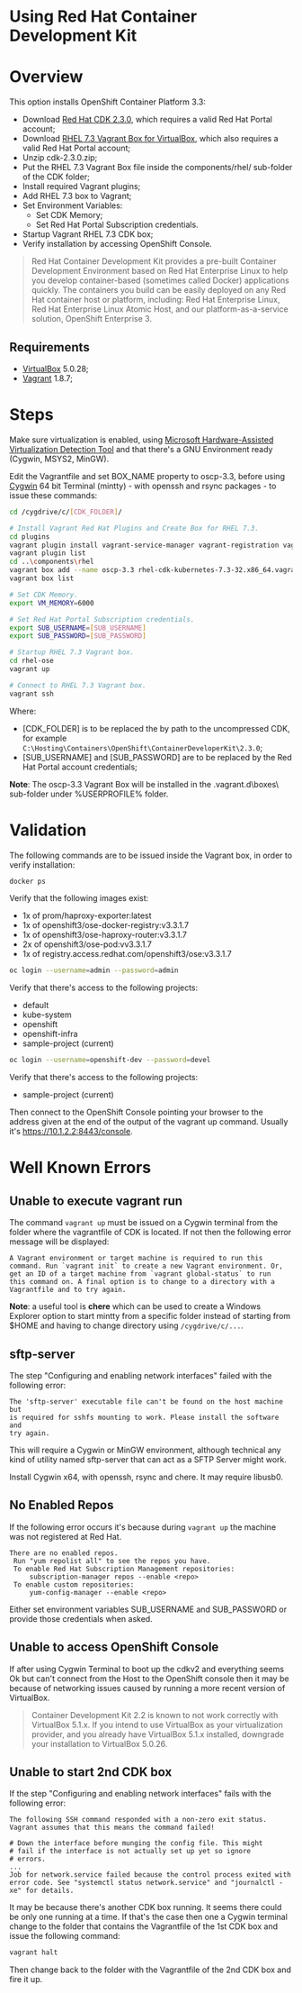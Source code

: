 ﻿Using Red Hat Container Development Kit
=======================================

# Overview

This option installs OpenShift Container Platform 3.3:
- Download [Red Hat CDK 2.3.0](http://developers.redhat.com/download-manager/file/cdk-2.3.0.zip), which requires a valid Red Hat Portal account;
- Download [RHEL 7.3 Vagrant Box for VirtualBox](https://developers.redhat.com/download-manager/file/rhel-cdk-kubernetes-7.3-32.x86_64.vagrant-virtualbox.box), which also requires a valid Red Hat Portal account;
- Unzip cdk-2.3.0.zip;
- Put the RHEL 7.3 Vagrant Box file inside the components/rhel/ sub-folder of the CDK folder;
- Install required Vagrant plugins;
- Add RHEL 7.3 box to Vagrant;
- Set Environment Variables:
    - Set CDK Memory;
    - Set Red Hat Portal Subscription credentials.
- Startup Vagrant RHEL 7.3 CDK box;
- Verify installation by accessing OpenShift Console.

> Red Hat Container Development Kit provides a pre-built Container Development Environment based on Red Hat Enterprise Linux to help you develop container-based (sometimes called Docker) applications quickly. The containers you build can be easily deployed on any Red Hat container host or platform, including: Red Hat Enterprise Linux, Red Hat Enterprise Linux Atomic Host, and our platform-as-a-service solution, OpenShift Enterprise 3.

## Requirements

- [VirtualBox](https://www.virtualbox.org/) 5.0.28;
- [Vagrant](https://www.vagrantup.com/) 1.8.7;

# Steps

Make sure virtualization is enabled, using [Microsoft Hardware-Assisted Virtualization Detection Tool](https://www.microsoft.com/en-us/download/details.aspx?id=592) and that there's a GNU Environment ready (Cygwin, MSYS2, MinGW).

Edit the Vagrantfile and set BOX_NAME property to oscp-3.3, before using [Cygwin](https://www.cygwin.com/) 64 bit Terminal (mintty) - with openssh and rsync packages - to issue these commands:

```bash
cd /cygdrive/c/[CDK_FOLDER]/

# Install Vagrant Red Hat Plugins and Create Box for RHEL 7.3.
cd plugins
vagrant plugin install vagrant-service-manager vagrant-registration vagrant-sshfs
vagrant plugin list
cd ..\components\rhel
vagrant box add --name oscp-3.3 rhel-cdk-kubernetes-7.3-32.x86_64.vagrant-virtualbox.box
vagrant box list

# Set CDK Memory.
export VM_MEMORY=6000

# Set Red Hat Portal Subscription credentials.
export SUB_USERNAME=[SUB_USERNAME]
export SUB_PASSWORD=[SUB_PASSWORD]

# Startup RHEL 7.3 Vagrant box.
cd rhel-ose
vagrant up

# Connect to RHEL 7.3 Vagrant box.
vagrant ssh
```

Where:
- [CDK_FOLDER] is to be replaced the by path to the uncompressed CDK, for example ```C:\Hosting\Containers\OpenShift\ContainerDeveloperKit\2.3.0```;
- [SUB_USERNAME] and [SUB_PASSWORD] are to be replaced by the Red Hat Portal account credentials;

**Note**: The oscp-3.3 Vagrant Box will be installed in the .vagrant.d\boxes\ sub-folder under %USERPROFILE% folder.

# Validation

The following commands are to be issued inside the Vagrant box, in order to verify installation:

```bash
docker ps
```

Verify that the following images exist:
- 1x of prom/haproxy-exporter:latest
- 1x of openshift3/ose-docker-registry:v3.3.1.7
- 1x of openshift3/ose-haproxy-router:v3.3.1.7
- 2x of openshift3/ose-pod:vv3.3.1.7
- 1x of registry.access.redhat.com/openshift3/ose:v3.3.1.7

```bash
oc login --username=admin --password=admin
```

Verify that there's access to the following projects:
- default
- kube-system
- openshift
- openshift-infra
- sample-project (current)

```bash
oc login --username=openshift-dev --password=devel
```

Verify that there's access to the following projects:

- sample-project (current)

Then connect to the OpenShift Console pointing your browser to the address given at the end of the output of the vagrant up command. Usually it's https://10.1.2.2:8443/console.

# Well Known Errors

## Unable to execute vagrant run

The command ```vagrant up``` must be issued on a Cygwin terminal from the folder where the vagrantfile of CDK is located. If not then the following error message will be displayed:

```
A Vagrant environment or target machine is required to run this
command. Run `vagrant init` to create a new Vagrant environment. Or,
get an ID of a target machine from `vagrant global-status` to run
this command on. A final option is to change to a directory with a
Vagrantfile and to try again.
```

**Note**: a useful tool is **chere** which can be used to create a Windows Explorer option to start mintty from a specific folder instead of starting from $HOME and having to change directory using ```/cygdrive/c/...```.

## sftp-server

The step "Configuring and enabling network interfaces" failed with the following error:

```
The 'sftp-server' executable file can't be found on the host machine but
is required for sshfs mounting to work. Please install the software and
try again.
```

This will require a Cygwin or MinGW environment, although technical any kind of utility named sftp-server that can act as a SFTP Server might work.

Install Cygwin x64, with openssh, rsync and chere.
It may require libusb0.

## No Enabled Repos

If the following error occurs it's because during ```vagrant up``` the machine was not registered at Red Hat.

```
There are no enabled repos.
 Run "yum repolist all" to see the repos you have.
 To enable Red Hat Subscription Management repositories:
     subscription-manager repos --enable <repo>
 To enable custom repositories:
     yum-config-manager --enable <repo>
```

Either set environment variables SUB_USERNAME and SUB_PASSWORD or provide those credentials when asked.

## Unable to access OpenShift Console

If after using Cygwin Terminal to boot up the cdkv2 and everything seems Ok but can't connect from the Host to the OpenShift console then it may be because of networking issues caused by running a more recent version of VirtualBox.

> Container Development Kit 2.2 is known to not work correctly with VirtualBox 5.1.x. If you intend to use VirtualBox as your virtualization provider, and you already have VirtualBox 5.1.x installed, downgrade your installation to VirtualBox 5.0.26.

## Unable to start 2nd CDK box

If the step "Configuring and enabling network interfaces" fails with the following error:

```
The following SSH command responded with a non-zero exit status.
Vagrant assumes that this means the command failed!

# Down the interface before munging the config file. This might
# fail if the interface is not actually set up yet so ignore
# errors.
...
Job for network.service failed because the control process exited with error code. See "systemctl status network.service" and "journalctl -xe" for details.
```

It may be because there's another CDK box running. It seems there could be only one running at a time. If that's the case then one a Cygwin terminal change to the folder that contains the Vagrantfile of the 1st CDK box and issue the following command:

```bash
vagrant halt
```

Then change back to the folder with the Vagrantfile of the 2nd CDK box and fire it up.
